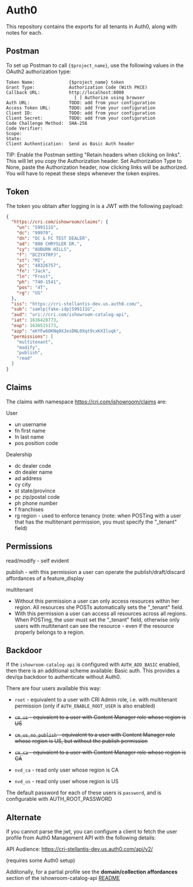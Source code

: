 # Auth0

This repository contains the exports for all tenants in Auth0, along with notes for each.



## Postman

To set up Postman to call `{$project_name}`, use the following values in the OAuth2 authorization type:

```
Token Name:             {$project_name} token
Grant Type:             Authorization Code (With PKCE)
Callback URL:           http://localhost:8000
                          [ ] Authorize using browser
Auth URL:               TODO: add from your configuration
Access Token URL:       TODO: add from your configuration
Client ID:              TODO: add from your configuration
Client Secret:          TODO: add from your configuration
Code Challenge Method:  SHA-256
Code Verifier:
Scope:
State:
Client Authentication:  Send as Basic Auth header
```

TIP: Enable the Postman setting "Retain headers when clicking on links".  This will let you copy the Authorization header.  Set Authorization Type to None, paste the Authorization header, now clicking links will be authorized.  You will have to repeat these steps whenever the token expires.

## Token
The token you obtain after logging in is a JWT with the following payload:

```json
{
  "https://cri.com/ishowroom/claims": {
    "un": "S99111G",
    "dc": "99970",
    "dn": "DC & FC TEST DEALER",
    "ad": "800 CHRYSLER DR.",
    "cy": "AUBURN HILLS",
    "f": "DCZYXTRPJ",
    "st": "MI",
    "pc": "48326757",
    "fn": "Jack",
    "ln": "Frost",
    "ph": "740-1541",
    "pos": "4T",
    "rg": "US"
  },
  "iss": "https://cri-stellantis-dev.us.auth0.com/",
  "sub": "samlp|fake-idp|S99111G",
  "aud": "uri://cri.com/ishowroom-catalog-api",
  "iat": 1636428773,
  "exp": 1636515173,
  "azp": "eKYFw6OKNq0XJesDNL0Xqt9cxKXIluqk",
  "permissions": [
    "multitenant",
    "modify",
    "publish",
    "read"
  ]
}
```



## Claims

The claims with namespace https://cri.com/ishowroom/claims are:

User

* un	username
* fn	first name
* ln	last name
* pos	position code

Dealership

* dc	dealer code
* dn	dealer name
* ad	address
* cy	city
* st	state/province
* pc	zip/postal code
* ph	phone number
* f		franchises
* rg	region - used to enforce tenancy (note: when POSTing with a user that has the multitenant permission, you must specify the "_tenant" field)



## Permissions

read/modify - self evident

publish - with this permission a user can operate the publish/draft/discard affordances of a feature_display

multitenant 

* Without this permission a user can only access resources within her region.  All resources she POSTs automatically sets the "_tenant" field.
* With this permission a user can access all resources across all regions.  When POSTing, the user must set the "_tenant" field, otherwise only users with multitenant can see the resource - even if the resource properly belongs to a region.



## Backdoor

If the `ishowroom-catalog-api` is configured with `AUTH_ADD_BASIC` enabled, then there is an additional scheme available: Basic auth.  This provides a dev/qa backdoor to authenticate without Auth0.



There are four users available this way:

* `root` - equivalent to a user with CRI Admin role, i.e. with multitenant permission (only if `AUTH_ENABLE_ROOT_USER` is also enabled)
* ~~`cm_us` - equivalent to a user with Content Manager role whose region is US~~

* ~~`cm_us_no_publish` - equivalent to a user with Content Manager role whose region is US, but without the publish permission~~
* ~~`cm_ca` - equivalent to a user with Content Manager role whose region is CA~~
* `nvd_ca` - read only user whose region is CA
* `nvd_us` - read only user whose region is US



The default password for each of these users is `password`, and is configurable with AUTH_ROOT_PASSWORD



## Alternate

If you cannot parse the jwt, you can configure a client to fetch the user profile from Auth0 Management API with the following details:

API Audience: https://cri-stellantis-dev.us.auth0.com/api/v2/

(requires some Auth0 setup)

Additonally, for a partial profile see the **domain/collection affordances** section of the ishowroom-catalog-api [README](https://us-east-2.console.aws.amazon.com/codesuite/codecommit/repositories/ishowroom-catalog-api/browse?region=us-east-2)

